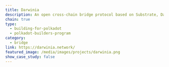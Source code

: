 ```yaml
---
title: Darwinia
description: An open cross-chain bridge protocol based on Substrate, Darwinia focuses on the construction of future Internet of Tokens, including decentralized tokens swap, exchange and market.
chain: true
type:
  - building-for-polkadot
  - polkadot-builders-program
category:
  - bridge
link: https://darwinia.network/
featured_image: /media/images/projects/darwinia.png
show_case_study: false
---
```

